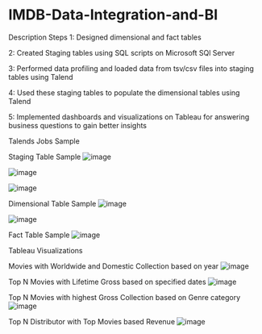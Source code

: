 # IMDB-Data-Integration-and-BI
Description Steps
1: Designed dimensional and fact tables

2: Created Staging tables using SQL scripts on Microsoft SQl Server

3: Performed data profiling and loaded data from tsv/csv files into staging tables using Talend

4: Used these staging tables to populate the dimensional tables using Talend

5: Implemented dashboards and visualizations on Tableau for answering business questions to gain better insights

Talends Jobs Sample

Staging Table Sample
![image](https://user-images.githubusercontent.com/61126881/119438694-5fc24800-bce6-11eb-91e7-2a7df331ba36.png)

![image](https://user-images.githubusercontent.com/61126881/119438708-65b82900-bce6-11eb-81bd-e56d75cc2b86.png)

![image](https://user-images.githubusercontent.com/61126881/119438720-6d77cd80-bce6-11eb-95c6-b966eefd1651.png)


Dimensional Table Sample
![image](https://user-images.githubusercontent.com/61126881/119438646-4d480e80-bce6-11eb-8f89-9778e23ead52.png)

![image](https://user-images.githubusercontent.com/61126881/119438664-5507b300-bce6-11eb-9af6-4a30ff5f94d1.png)


Fact Table Sample
![image](https://user-images.githubusercontent.com/61126881/119438588-2ee21300-bce6-11eb-957a-3c9418446b84.png)

Tableau Visualizations

Movies with Worldwide and Domestic Collection based on year
![image](https://user-images.githubusercontent.com/61126881/119438533-09eda000-bce6-11eb-8972-c3a37600ca59.png)

Top N Movies with Lifetime Gross based on specified dates
![image](https://user-images.githubusercontent.com/61126881/119438521-01956500-bce6-11eb-9a8b-7331afb1ce68.png)

Top N Movies with highest Gross Collection based on Genre category
![image](https://user-images.githubusercontent.com/61126881/119438457-ddd21f00-bce5-11eb-877c-c92e5bada04b.png)

Top N Distributor with Top Movies based Revenue
![image](https://user-images.githubusercontent.com/61126881/119438424-c8f58b80-bce5-11eb-9fcc-15435bef9672.png)
